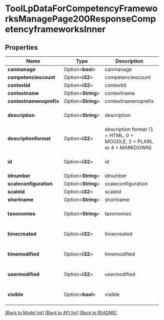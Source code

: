 # ToolLpDataForCompetencyFrameworksManagePage200ResponseCompetencyframeworksInner

## Properties

Name | Type | Description | Notes
------------ | ------------- | ------------- | -------------
**canmanage** | Option<**bool**> | canmanage | [optional]
**competenciescount** | Option<**i32**> | competenciescount | [optional]
**contextid** | Option<**i32**> | contextid | [optional]
**contextname** | Option<**String**> | contextname | [optional]
**contextnamenoprefix** | Option<**String**> | contextnamenoprefix | [optional]
**description** | Option<**String**> | description | [optional][default to ]
**descriptionformat** | Option<**i32**> | description format (1 = HTML, 0 = MOODLE, 2 = PLAIN, or 4 = MARKDOWN) | [optional][default to 1]
**id** | Option<**i32**> | id | [optional][default to 0]
**idnumber** | Option<**String**> | idnumber | [optional]
**scaleconfiguration** | Option<**String**> | scaleconfiguration | [optional]
**scaleid** | Option<**i32**> | scaleid | [optional]
**shortname** | Option<**String**> | shortname | [optional]
**taxonomies** | Option<**String**> | taxonomies | [optional][default to ]
**timecreated** | Option<**i32**> | timecreated | [optional][default to 0]
**timemodified** | Option<**i32**> | timemodified | [optional][default to 0]
**usermodified** | Option<**i32**> | usermodified | [optional][default to 0]
**visible** | Option<**bool**> | visible | [optional][default to 1]

[[Back to Model list]](../README.md#documentation-for-models) [[Back to API list]](../README.md#documentation-for-api-endpoints) [[Back to README]](../README.md)


